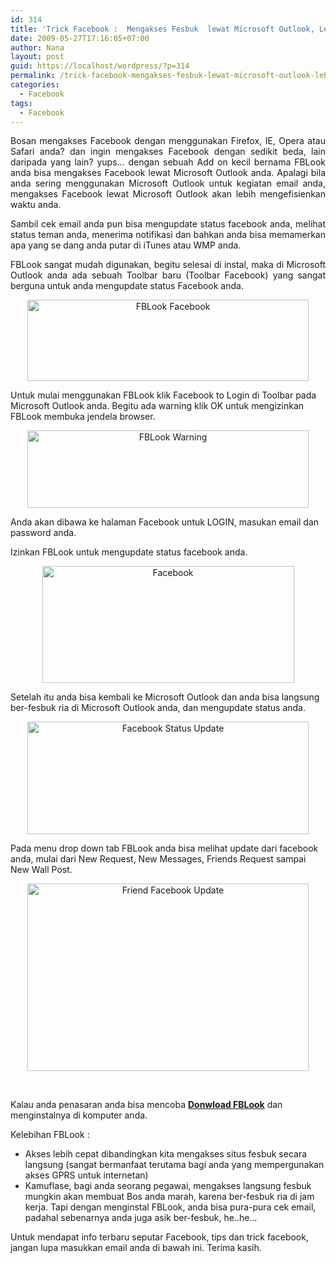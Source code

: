```yaml
---
id: 314
title: 'Trick Facebook :  Mengakses Fesbuk  lewat Microsoft Outlook, Lebih Santai!'
date: 2009-05-27T17:16:05+07:00
author: Nana
layout: post
guid: https://localhost/wordpress/?p=314
permalink: /trick-facebook-mengakses-fesbuk-lewat-microsoft-outlook-lebih-santai/
categories:
  - Facebook
tags:
  - Facebook
---
```

<div>
  <p style="text-align: justify;">
    Bosan mengakses Facebook dengan menggunakan Firefox, IE, Opera atau Safari anda? dan ingin mengakses Facebook dengan sedikit beda, lain daripada yang lain? yups… dengan sebuah Add on kecil bernama FBLook anda bisa mengakses Facebook lewat Microsoft Outlook anda. Apalagi bila anda sering menggunakan Microsoft Outlook untuk kegiatan email anda, mengakses Facebook lewat Microsoft Outlook akan lebih mengefisienkan waktu anda.
  </p></p>
</div>

<div>
  <p style="text-align: justify;">
    Sambil cek email anda pun bisa mengupdate status facebook anda, melihat status teman anda, menerima notifikasi dan bahkan anda bisa memamerkan apa yang se dang anda putar di iTunes atau WMP anda.
  </p></p>
</div>

<div>
  <p style="text-align: justify;">
    FBLook sangat mudah digunakan, begitu selesai di instal, maka di Microsoft Outlook anda ada sebuah Toolbar baru (Toolbar Facebook) yang sangat berguna untuk anda mengupdate status Facebook anda.
  </p>
  
  <div style="text-align: center">
    <img loading="lazy" src="images/stories/2009/pics/facebook-fbLook-01.gif" border="0" alt="FBLook Facebook" title="FBLook Facebook" width="450" height="130" />
  </div></p>
</div>

<div>
  <p>
    Untuk mulai menggunakan FBLook klik Facebook to Login di Toolbar pada Microsoft Outlook anda. Begitu ada warning klik OK untuk mengizinkan FBLook membuka jendela browser.
  </p>
  
  <div style="text-align: center">
    <img loading="lazy" src="images/stories/2009/pics/facebook-fbLook-02.gif" border="0" alt="FBLook Warning" title="FBLook Warning" width="450" height="124" />
  </div>
  
  <p>
  </p>
  
  <p>
    Anda akan dibawa ke halaman Facebook untuk LOGIN, masukan email dan password anda.
  </p>
  
  <p>
    Izinkan FBLook untuk mengupdate status facebook anda.
  </p>
  
  <div style="text-align: center">
    <img loading="lazy" src="images/stories/2009/pics/facebook-fbLook-04.gif" border="0" alt="Facebook" title="Facebook FBLook" width="403" height="187" />
  </div>
  
  <p>
  </p>
  
  <p>
    Setelah itu anda bisa kembali ke Microsoft Outlook dan anda bisa langsung ber-fesbuk ria di Microsoft Outlook anda, dan mengupdate status anda.
  </p>
  
  <div style="text-align: center">
    <img loading="lazy" src="images/stories/2009/pics/facebook-fbLook-05.gif" border="0" alt="Facebook Status Update" title="Facebook Status Update" width="450" height="180" />
  </div>
  
  <p>
    Pada menu drop down tab FBLook anda bisa melihat update dari facebook anda, mulai dari New Request, New Messages, Friends Request sampai New Wall Post.
  </p>
  
  <div style="text-align: center">
    <img loading="lazy" src="images/stories/2009/pics/facebook-fbLook-06.gif" border="0" alt="Friend Facebook Update" title="Friend Facebook Update" width="450" height="300" />
  </div>
  
  <p>
     
  </p>
  
  <p>
    Kalau anda penasaran anda bisa mencoba <a href="https://www.techhit.com/FBLook/" target="_blank" title="Download FBLook" rel="nofollow noopener"><strong>Donwload FBLook</strong></a> dan menginstalnya di komputer anda.
  </p>
  
  <p>
    Kelebihan FBLook :
  </p>
  
  <ul>
    <li>
      Akses lebih cepat dibandingkan kita mengakses situs fesbuk secara langsung (sangat bermanfaat terutama bagi anda yang mempergunakan akses GPRS untuk internetan)
    </li>
    <li>
      Kamuflase, bagi anda seorang pegawai, mengakses langsung fesbuk mungkin akan membuat Bos anda marah, karena ber-fesbuk ria di jam kerja. Tapi dengan menginstal FBLook, anda bisa pura-pura cek email, padahal sebenarnya anda juga asik ber-fesbuk, he..he&#8230;
    </li>
  </ul>
  
  <p>
    Untuk mendapat info terbaru seputar Facebook, tips dan trick facebook, jangan lupa masukkan email anda di bawah ini. Terima kasih.
  </p></p>
</div>